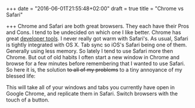 +++
date = "2016-06-01T21:55:48+02:00"
draft = true
title = "Chrome vs Safari"

+++
Chrome and Safari are both great browsers. They each have their Pros and Cons. I tend to be undecided on which one I like better.
Chrome has great [developer tools](https://developer.chrome.com/devtools). I never really got warm with Safari's. As usual, Safari is tightly integrated
with OS X. Tab sync so iOS's Safari being one of them. Generally using less memory. So lately I tend to use Safari more then Chrome. But out of old habits
I often start a new window in Chrome and browse for a few minutes before remembering that I wanted to use Safari. So here it is, the solution ~~to all of my problems~~
to a tiny annoyance of my blessed life:

<script src="https://gist.github.com/hanneskaeufler/4b94e292372639fde003729726500669.js"></script>

This will take all of your windows and tabs you currently have open in Google Chrome, and replicate them in Safari. Switch browsers with the touch of a button.
